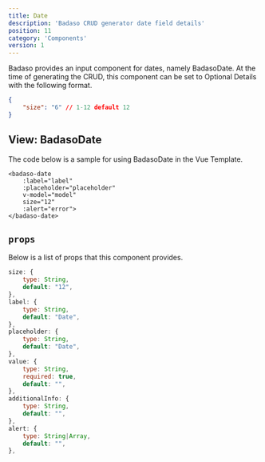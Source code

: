 ```yaml
---
title: Date
description: 'Badaso CRUD generator date field details'
position: 11
category: 'Components'
version: 1
---
```


Badaso provides an input component for dates, namely BadasoDate. At the time of generating the CRUD, this component can be set to Optional Details with the following format.

```JSON
{
    "size": "6" // 1-12 default 12
}
```

## View: BadasoDate

The code below is a sample for using BadasoDate in the Vue Template.

```vue
<badaso-date
    :label="label"
    :placeholder="placeholder"
    v-model="model"
    size="12"
    :alert="error">
</badaso-date>
```

## `props`

Below is a list of props that this component provides.

```js
size: {
    type: String,
    default: "12",
},
label: {
    type: String,
    default: "Date",
},
placeholder: {
    type: String,
    default: "Date",
},
value: {
    type: String,
    required: true,
    default: "",
},
additionalInfo: {
    type: String,
    default: "",
},
alert: {
    type: String|Array,
    default: "",
},
```